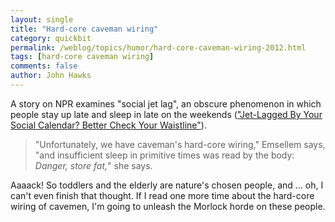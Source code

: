 ```yaml
---
layout: single 
title: "Hard-core caveman wiring" 
category: quickbit
permalink: /weblog/topics/humor/hard-core-caveman-wiring-2012.html
tags: [hard-core caveman wiring] 
comments: false 
author: John Hawks 
---
```


A story on NPR examines "social jet lag", an obscure phenomenon in which people stay up late and sleep in late on the weekends (<a href="http://www.npr.org/blogs/thesalt/2012/05/15/152690836/jetlagged-by-your-social-calendar-better-check-your-waistline?ps=cprs">"Jet-Lagged By Your Social Calendar? Better Check Your Waistline"</a>). 

<blockquote>"Unfortunately, we have caveman's hard-core wiring," Emsellem says, "and insufficient sleep in primitive times was read by the body: <em>Danger, store fat,</em>" she says.</blockquote>

Aaaack! So toddlers and the elderly are nature's chosen people, and ... oh, I can't even finish that thought. If I read one more time about the hard-core wiring of cavemen, I'm going to unleash the Morlock horde on these people. 

